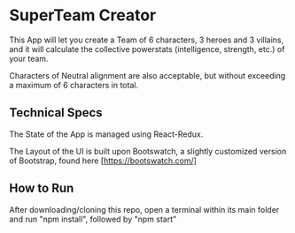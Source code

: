 # SuperTeam Creator

This App will let you create a Team of 6 characters, 3 heroes and 3 villains, and it will calculate the collective powerstats (intelligence, strength, etc.) of your team.

Characters of Neutral alignment are also acceptable, but without exceeding a maximum of 6 characters in total.

## Technical Specs

The State of the App is managed using React-Redux.

The Layout of the UI is built upon Bootswatch, a slightly customized version of Bootstrap, found here [https://bootswatch.com/]

## How to Run

After downloading/cloning this repo, open a terminal within its main folder and run "npm install", followed by "npm start"
